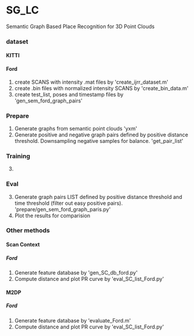 # SG_LC
Semantic Graph Based Place Recognition for 3D Point Clouds

### dataset
#### KITTI
#### Ford
1. create SCANS with intensity .mat files by 'create_ijrr_dataset.m'
2. create .bin files with normalized intensity SCANS by 'create_bin_data.m'
3. create test_list, poses and timestamp files by 'gen_sem_ford_graph_pairs' 

### Prepare
1. Generate graphs from semantic point clouds 'yxm'
2. Generate positive and negative graph pairs defined by positive distance threshold. Downsampling negative samples for balance.
'get_pair_list'
### Training
3. 

### Eval
3. Generate graph pairs LIST defined by positive distance threshold and time threshold (filter out easy positive pairs). 'prepare/gen_sem_ford_graph_paris.py'
4. Plot the results for comparision

### Other methods
#### Scan Context
##### Ford
1. Generate feature database by 'gen_SC_db_ford.py'
2. Compute distance and plot PR curve by 'eval_SC_list_Ford.py'


#### M2DP
##### Ford
1. Generate feature database by 'evaluate_Ford.m'
2. Compute distance and plot PR curve by 'eval_SC_list_Ford.py'